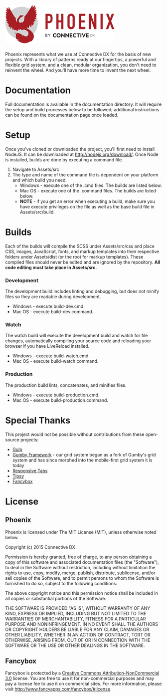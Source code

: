![Phoenix](Assets/src/img/content/logo-placeholder.png)
===================
Phoenix represents what we use at Connective DX for the basis of new projects. With a library of patterns ready at our fingertips, a powerful and flexible grid system, and a clean, modular organization, you don't need to reinvent the wheel. And you'll have more time to invent the next wheel.

# Documentation
Full documentation is available in the documentation directory.  It will require the setup and build processes below to be followed; additional instructions can be found on the documentation page once loaded.

# Setup
Once you've cloned or downloaded the project, you'll first need to install NodeJS.  It can be downloaded at http://nodejs.org/download/.  Once Node is installed, builds are done by executing a command file.

1. Navigate to Assets/src
2. The type and name of the command file is dependent on your platform and which build you need.
    * Windows - execute one of the .cmd files.  The builds are listed below.  
    * Mac OS - execute one of the .command files.  The builds are listed below.
    * **NOTE** - if you get an error when executing a build, make sure you have execute privileges on the file as well as the base build file in Assets/src/build.

# Builds

Each of the builds will compile the SCSS under Assets/src/css and place CSS, images, JavaScript, fonts, and markup templates into their respective folders under Assets/dist (or the root for markup templates).  These compiled files should never be edited and are ignored by the repository.  **All code editing must take place in Assets/src.**

### Development
The development build includes linting and debugging, but does not minify files so they are readable during development.
* Windows - execute build-dev.cmd.
* Mac OS - execute build-dev.command.

### Watch
The watch build will execute the development build and watch for file changes, automatically compiling your source code and reloading your browser if you have LiveReload installed.
* Windows - execute build-watch.cmd.
* Mac OS - execute build-watch.command.

### Production
The production build lints, concatenates, and minifies files.
* Windows - execute build-production.cmd.
* Mac OS - execute build-production.command.

# Special Thanks
This project would not be possible without contributions from these open-source projects:
* [Gulp](https://github.com/gulpjs/gulp/)
* [Gumby Framework](https://github.com/GumbyFramework/Gumby) - our grid system began as a fork of Gumby's grid system and has since morphed into the mobile-first grid system it is today
* [Responsive Tabs](https://github.com/petelove666/Responsive-Tabs)
* [Tipsy](https://github.com/jaz303/tipsy)
* [Fancybox](https://github.com/fancyapps/fancyBox)

# License
## Phoenix
Phoenix is licensed under The MIT License (MIT), unless otherwise noted below.

Copyright (c) 2015 Connective DX

Permission is hereby granted, free of charge, to any person obtaining a copy
of this software and associated documentation files (the "Software"), to deal
in the Software without restriction, including without limitation the rights
to use, copy, modify, merge, publish, distribute, sublicense, and/or sell
copies of the Software, and to permit persons to whom the Software is
furnished to do so, subject to the following conditions:

The above copyright notice and this permission notice shall be included in
all copies or substantial portions of the Software.

THE SOFTWARE IS PROVIDED "AS IS", WITHOUT WARRANTY OF ANY KIND, EXPRESS OR
IMPLIED, INCLUDING BUT NOT LIMITED TO THE WARRANTIES OF MERCHANTABILITY,
FITNESS FOR A PARTICULAR PURPOSE AND NONINFRINGEMENT. IN NO EVENT SHALL THE
AUTHORS OR COPYRIGHT HOLDERS BE LIABLE FOR ANY CLAIM, DAMAGES OR OTHER
LIABILITY, WHETHER IN AN ACTION OF CONTRACT, TORT OR OTHERWISE, ARISING FROM,
OUT OF OR IN CONNECTION WITH THE SOFTWARE OR THE USE OR OTHER DEALINGS IN
THE SOFTWARE.

## Fancybox
Fancybox is protected by a [Creative Commons Attribution-NonCommercial 3.0](http://creativecommons.org/licenses/by-nc/3.0/) license.  You are free to use it for non-commercial purposes and may pay a license fee to use it on commercial sites.  For more information, please visit http://www.fancyapps.com/fancybox/#license.
